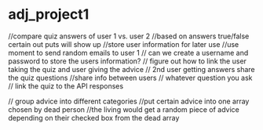 # adj_project1

//compare quiz answers of user 1 vs. user 2 
//based on answers true/false certain out puts will show up 
//store user information for later use
//use moment to send random emails to user 1 
// can we create a username and password to store the users information? 
// figure out how to link the user taking the quiz and user giving the advice 
// 2nd user getting answers share the quiz questions 
//share info between users 
// whatever question you ask 
// link the quiz to the API responses 


// group advice into different categories 
//put certain advice into one array chosen by dead person 
//the living would get a random piece of advice depending on their checked box from the dead array 

